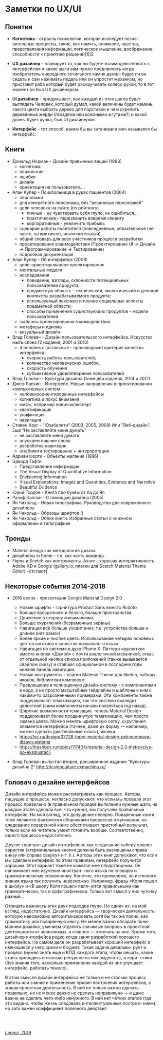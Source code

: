 # Заметки по UX/UI #

## Понятия ##
- **Когнетика** - отрасль пси­хо­ло­гии, которая ис­сле­дует по­зна­вательные про­цес­сы, такие, как память, внимание, чувства, представления информации, логическое мышление, воображение, способности к принятию решений[1][2

- **UX дизайнер** -  планирует то, как вы будете взаимодействовать с интерфейсом и какие шаги вам нужно предпринять
		когда изобретатель очередного точильного камня думал:
		    будет ли он сидеть и сам нажимать педаль
		    или он упростит механизм, но приставит раба который будет раскручивать колесо рукой,
		то в тот момент он был UX дизайнером.

- **UI дизайнер** - придумывает, как каждый из этих шагов будет выглядеть 
		Человек, который думал, какой величины будет камень, какого цвета выбрать дерево для подставки и чем скрепить деревянные жерди (гвоздями или кожаными жгутами?) и какой длины будет ручка, был UI дизайнером.

- **Интерфейс** - тот способ, каким бы вы затачивали меч назывался бы интерфейс.


## Книги ## 
- Дональд Норман - Дизайн привычных вещей (1988)
  - когнетика
  - психология
  - ошибки
  - дизайн
  - ориентация на пользователя....
- Алан Купер - Психбольница в руках пациентов (2004)
  - персонажи
  - для конкретного персонажа, без "резиновых персонажей"
  - цели человека на сайте (по рейтингу)
    - личные - не чувствовать себя глупо, не ошибиться...
    - практические - перезвонить вовремя клиенту
    - корпоративные - увеличить прибыль
  - сценарии работы посетителя (повседневные, обязательные (не часто, но критично), исключительный)
  - общий словарь для всех участников процесса разработки
  - проектирование взаимодействия (Проектирование UI → Дизайн → Программирование → Тестирование)
  - подробная документация
- Алан Купер - Об интерфейсе (2009)
  - целе-ориентированное проектирование
  - ментальные модели
  - исследования
    - поведение, взгляды, склонности потенциальных пользователей продукта;
    - предметную область – технический, экологический и деловой контексты разрабатываемого продукта;
    - используемый лексикон и прочие социальные аспекты предметной области;
    - способы применения существующих продуктов - модели пользователей
  - шаблоны проектирования взаимодействия
  - метафоры и идиомы
  - визуальный дизайн
- Влад Головач - Дизайн пользовательского интерфейса. Искусство мыть слона (2 издания, 2001 и 2010)
  - 4 основных (остальные – производные) критерия качества интерфейса: 
    - скорость работы пользователей, 
    - количество человеческих ошибок, 
    - скорость обучения
    - субъективное удовлетворение пользователей
- Влад Головач - Культура дизайна (тоже два издания, 2014 и 2017)
- Джеф Раскин - Интерфейс. Новые направления в проектировании компьютерных систем
  - человекоориентированные интерфейсы
  - когнетика и локус внимания
  - мифы, например новичок/эксперт
  - квантификация
  - унификация
  - навигация
- Стивен Круг - "Юзабилити" (2003, 2005, 2008) Или "Веб-дизайн". Ещё "Не заставляйте меня думать"
  - не заставляйте меня думать
  - опускаем лишние слова
  - разработка навигации
  - юзабилити тестирование + интерпретация
- Адриан Форти - Объекты желания (1986)
- Эдвард Тафти 	
  - Представление информации
  - The Visual Display of Quantitative Information
  - Envisioning Information
  - Visual Explanations: Images and Quantities, Evidence and Narrative
  - Beautiful Evidence
- Юрий Гордон - Книга про буквы от Аа до Яя 
- Ральф Каплан - С помощью дизайна (2005)
- Ян Чихольд - Новая типографика. Руководство для современного дизайнера 
- Ян Чихольд - Образцы шрифтов ()
- Ян Чихольд - Облик книги. Избранные статьи о книжном оформлении и типографике

## Тренды ##

- Material design как методология дизана
- дизайнеры in home - т.е. как часть команды
- Figma и Scetch как инструменты.  Axure - хорошая интерактивность. Adobe XD и Google (gallery.io, плагин для Scetch Material Theme Editor) -отстают]

## Некоторые события 2014-2018 ##

- 2018 весна - презентация Google Material Design 2.0
  - Новые шрифты - гарнитура Product Sans вместо Roboto
  - Больше прозрачного и белого, больше пространства
  - Движение в сторону минимализма
  - Больше скурглений (безрамочные экраны)
  - Навигация всё больше уходит вниз, т.к. устройства больше и длинее (нет рамок)
  - Более яркие и чистые цвета. Использование четырех основных цветов логотипа в качестве визуального языка
  - Навигация по системе в духе iPhone X. Паттерн «рукоятки» вместо кнопки «Домой» с почти аналогичной механикой, отказ от отдельной кнопки списка приложений (также вызывается свайпом снизу) и ставшая официальной в последние годы нижняя панель навигации. 
  - Новые инструменты - плагин Material Theme для Sketch, наборы иконок, библиотеки компонент
  - Превращение в полноценную дизайн-систему - с компонентами в коде, а не просто масштабные гайдлайны и шаблоны к ним с какими-то разрозненными примерами. Эти компоненты также поддерживают тематизацию, так что система выглядит целостной (сами компоненты начали появляться год назад). 
  - Широкие возможности темизации. теперь Material Design поддерживает более продвинутую тематизацию, чем просто замена цвета. Можно менять шрифтовую сетку, скругления элементов интерфейса (точнее, даже их форму — например, можно сделать диагональные скосы), иконки.
  - https://vc.ru/design/37728-teper-material-design-polnocennaya-dizayn-sistema
  - https://trashbox.ru/topics/117404/material-design-2.0-instrukciya-po-ekspluatacii 


- Влад Головач выпустил второе, расширенное издание "Культуры дизайна 2"
  http://designculture.exmachina.ru/

## Головач о дизайне интерфейсов ##
Дизайн интерфейса можно рассматривать как процесс. Авторы, пишущие о процессе, негласно допускают, что если мы провели этот процесс правильно (в правильном порядке выполнили нужные шаги, на каждом этапе сделали всё, что нужно), мы получаем правильный интерфейс. На мой взгляд, это допущение неверно. Поваренные книги тоже являются фактически сборниками процессов в кулинарии, но следование поваренной книге обеспечивает пристойный результат, только если её читатель умеет готовить вообще. Соответственно, одного процесса недостаточно.

Другие трактуют дизайн интерфейсов как следование набору правил-эвристик («терминальные кнопки должны быть размещены справа внизу или справа сверху» и т. п.). Авторы этих книг допускают, что если мы сделаем интерфейс по этим правилам, интерфейс получится хорошим. Этот вариант тоже не кажется мне плодотворным. Он напоминает мне изучение иностран- ного языка по словарю и грамматическому справочнику. Конечно, это приемлемо, но истинного знания языка так получить невозможно. Например, фразы «Коля пошел в школу» и «В школу Коля пошел» явля- ются правильными как грамматически, так и орфографически. Только вот смысл у них чуточку разный...

Отрицать важность этих двух подходов глупо. Но одних их, на мой взгляд, недостаточно. Дизайн интерфейса — творческая деятельность, которую невозможно алгоритмизировать хотя бы так же полно, как грамматику или поваренную книгу. Не менее важно обладать пони- манием дизайна, умением отделять значимые вопросы в проектной деятельности от незначимых, а главное — отвечать на них. Кроме того, дизайнер интерфейса редко когда занят разработкой хорошего интерфейса. На самом деле он разрабатывает хороший интерфейс в имеющиеся у него сроки и бюджет. Такая задача девальви- рует и процесс (нужно знать ещё и КПД каждого этапа, чтобы решать, какие этапы проводить и сколько ресурсов на них выделить), и эври- стики (без знания того, насколько применение каждой из них улучшает интерфейс, работать тяжело).

В этом смысле дизайн интерфейса не только и не столько процесс работы или знание и применение правил построения интерфейсов, а живая проектная деятельность. В ней не только важно сделать правильно, но не менее важно не сделать неправильно — и даже важно не сделать чего-либо ненужного. В ней нет чётких этапов (где это видано, чтобы жизнь следовала интеллектуальным построе- ниям), но зато важен коэффициент полезного действия

<br> 
<br> 

*[Legmo, 2019](https://github.com/Legmo/notes/)*
